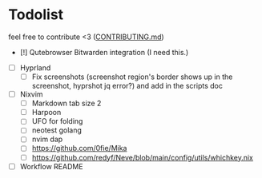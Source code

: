 # Todolist

feel free to contribute <3 ([CONTRIBUTING.md](CONTRIBUTING.md))

- [!] Qutebrowser Bitwarden integration (I need this.)

- [ ] Hyprland
  - [ ] Fix screenshots (screenshot region's border shows up in the screenshot, hyprshot jq error?) and add in the scripts doc

- [ ] Nixvim
  - [ ] Markdown tab size 2
  - [ ] Harpoon
  - [ ] UFO for folding
  - [ ] neotest golang
  - [ ] nvim dap
  - [ ] <https://github.com/0fie/Mika>
  - [ ] <https://github.com/redyf/Neve/blob/main/config/utils/whichkey.nix>

- [ ] Workflow README
